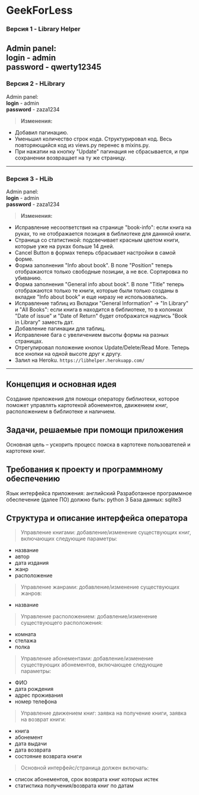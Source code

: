 ﻿# GeekForLess

### Версия 1 - Library Helper    
Admin panel:    
    **login** - admin        
    **password** - qwerty12345    
---
### Версия 2 - HLibrary    
Admin panel:    
    **login** - admin    
    **password** - zaza1234    
> **Изменения:**
- Добавил пагинацию.
- Уменьшил количество строк кода. Структурировал код. Весь повторяющийся код из views.py перенес в mixins.py.
- При нажатии на кнопку "Update" пагинация не сбрасывается, и при сохранении возвращает на ту же страницу.
---
### Версия 3 - HLib    
Admin panel:    
    **login** - admin    
    **password** - zaza1234    
> **Изменения:**
- Исправление несоответствия на странице "book-info": если книга на руках, то не отображается позиция в библиотеке для даннной книги.
- Страница со статистикой: подсвечивает красным цветом книги, которые уже на руках больше 14 дней.
- Cancel Button в формах теперь сбрасывает настройки в самой форме.
- Форма заполнения "Info about book". В поле "Position" теперь отображаются только свободные позиции, а не все. Сортировка по убиванию.
- Форма заполнения "General info about book". В поле "Title" теперь отображаются только те книги, которые были только созданы в вкладке "Info about book" и еще ниразу не использовались.
- Исправление таблиц из Вкладки "General Information" -> "In Library" и "All Books": если книга в находится в библиотеке, то в колонках "Date of issue" и "Date of Return" будет отображатся надпись "Book in Library" заместь дат. 
- Добавление пагинации для таблиц.
- Исправление бага с увеличением высоты формы на разных страницах.
- Отрегулировал положение кнопок Update/Delete/Read More. Теперь все кнопки на одной высоте друг к другу.
- Залил на Heroku.
`https://libhelper.herokuapp.com/`

---    
## Концепция и основная идея
Создание приложения для помощи оператору библиотеки, которое поможет управлять картотекой абонементов, движением книг, расположением в библиотеке и наличием.

## Задачи, решаемые при помощи приложения 
Основная цель – ускорить процесс поиска в картотеке пользователей и картотеке книг.

## Требования к проекту и программному обеспечению
Язык интерфейса приложения: английский
Разработанное программное обеспечение (далее ПО) должно быть: python 3
База данных: sqlite3

## Структура и описание интерфейса оператора
> Управление книгами: добавление/изменение существующих книг, включающих следующие параметры: 
- название
- автор
- дата издания
- жанр
- расположение
 
> Управление жанрами: добавление/изменение существующих жанров:
- название

> Управление расположением: добавление/изменение существующего расположения:
- комната
- стелажа
- полка

> Управление абонементами: добавление/изменение существующих абонементов, включающее следующие параметры: 
- ФИО
- дата рождения
- адрес проживания
- номер телефона

> Управление движением книг: заявка на получение книги, заявка на возврат книги:
- книга
- абонемент
- дата выдачи
- дата возврата
- состояние возврата книги

> Основной интерфейс/страница должен включать:
- список абонементов, срок возврата книг которых истек
- статистика получения/возврата книг по датам

